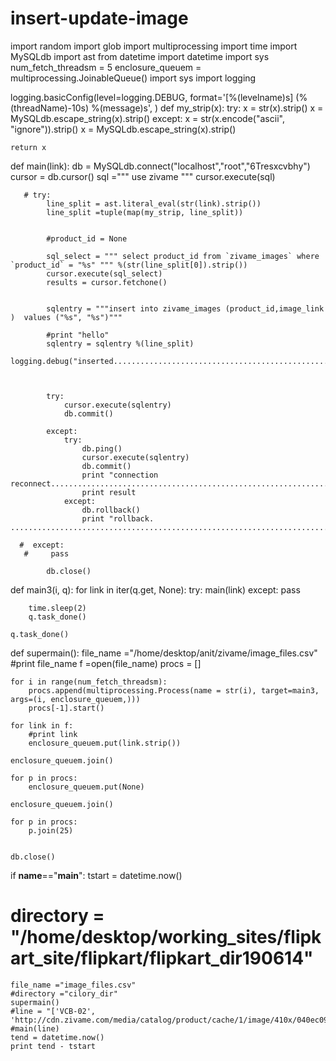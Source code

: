 insert-update-image
===================




import random
import glob
import multiprocessing
import time 
import MySQLdb
import ast
from datetime import datetime
import sys
num_fetch_threadsm = 5
enclosure_queuem = multiprocessing.JoinableQueue()
import sys
import logging

logging.basicConfig(level=logging.DEBUG, format='[%(levelname)s] (%(threadName)-10s) %(message)s', )
def my_strip(x):
    try:
        x = str(x).strip()
        x = MySQLdb.escape_string(x).strip()
    except:
        x = str(x.encode("ascii", "ignore")).strip()
        x = MySQLdb.escape_string(x).strip()

    return x

        


def main(link):
            db = MySQLdb.connect("localhost","root","6Tresxcvbhy")
            cursor = db.cursor()
            sql =""" use zivame """
            cursor.execute(sql)

                      
       # try:
            line_split = ast.literal_eval(str(link).strip())
            line_split =tuple(map(my_strip, line_split))

         
            #product_id = None

            sql_select = """ select product_id from `zivame_images` where `product_id` = "%s" """ %(str(line_split[0]).strip())
            cursor.execute(sql_select)
            results = cursor.fetchone()

           
            sqlentry = """insert into zivame_images (product_id,image_link )  values ("%s", "%s")"""

            #print "hello"
            sqlentry = sqlentry %(line_split) 
            logging.debug("inserted..................................................")
         
                

            try:
                cursor.execute(sqlentry)
                db.commit()

            except:
                try:
                    db.ping()
                    cursor.execute(sqlentry)
                    db.commit()
                    print "connection reconnect..................................................................................."
                    print result
                except:
                    db.rollback()
                    print "rollback. .............................................................................................."
        
      #  except:
       #     pass    
            
            db.close()
            



def main3(i, q):
    for link in iter(q.get, None):
        try:
            main(link)
        except:
            pass

        time.sleep(2)
        q.task_done()
              
    q.task_done()



def supermain():
    file_name ="/home/desktop/anit/zivame/image_files.csv"
    #print file_name
    f =open(file_name)
    procs = []

    for i in range(num_fetch_threadsm):
        procs.append(multiprocessing.Process(name = str(i), target=main3, args=(i, enclosure_queuem,)))
        procs[-1].start()

    for link in f:
        #print link
        enclosure_queuem.put(link.strip())

    enclosure_queuem.join()

    for p in procs:
        enclosure_queuem.put(None)

    enclosure_queuem.join()

    for p in procs:
        p.join(25)    


    db.close()

    


if __name__=="__main__":
    tstart = datetime.now()
   # directory = "/home/desktop/working_sites/flipkart_site/flipkart/flipkart_dir190614"
    file_name ="image_files.csv"
    #directory ="cilory_dir"
    supermain()
    #line = "['VCB-02', 'http://cdn.zivame.com/media/catalog/product/cache/1/image/410x/040ec09b1e35df139433887a97daa66f/c/a/cake_vanilla_cream_bikini_brief.jpg']"
    #main(line)
    tend = datetime.now()
    print tend - tstart
